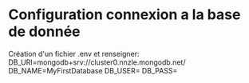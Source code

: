 # Configuration connexion a la base de donnée
Création d'un fichier .env et renseigner:
DB_URI=mongodb+srv://cluster0.nnzle.mongodb.net/
DB_NAME=MyFirstDatabase
DB_USER=
DB_PASS=
